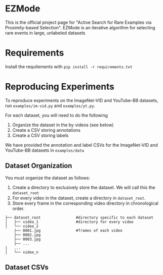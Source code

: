 # EZMode
This is the official project page for "Active Search for Rare Examples via Proximity-based Selection". EZMode is an iterative algorithm for selecting rare events in large, unlabeled datasets

# Requirements
Install the requitements with `pip install -r requirements.txt`

# Reproducing Experiments

To reproduce experiments on the ImageNet-VID and YouTube-BB datasets, run `examples/im-vid.py` and `examples/yt.py`.

For each dataset, you will need to do the following
1. Organize the dataset in the by videos (see below)
2. Create a CSV storing annotations
3. Create a CSV storing labels

We have provided the annotation and label CSVs for the ImageNet-VID and YouTube-BB datasets in `examples/data`

## Dataset Organization

You must organize the dataset as follows: 
1. Create a directory to exclusively store the dataset. We will call this the `dataset_root`
2. For every video in the dataset, create a directory in `dataset_root`. 
3. Store every frame in the corresponding video directory in chronological order. 

```
├── dataset_root				#directory specific to each dataset
│   ├── video_1					#directory for every video
│   └── video_2
	├── 0001.jpg				#frames of each video
	├── 0002.jpg
	├── 0003.jpg
	├── ...
|	...
│   └── video_n
```

## Dataset CSVs
